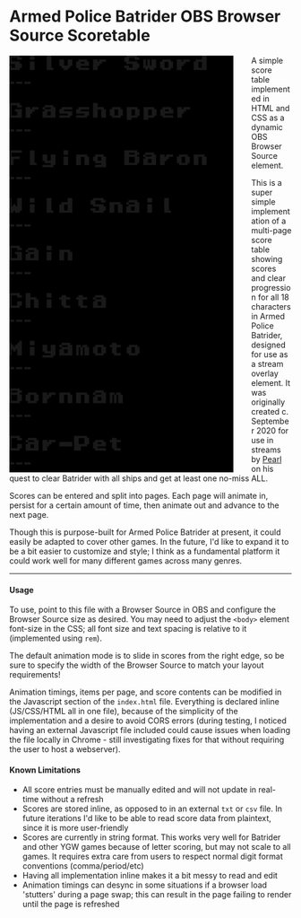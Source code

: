 # Armed Police Batrider OBS Browser Source Scoretable
<img src="./batrider-obs-scoretable-01.gif" width="400" align="left" style="margin-right:2rem"/> A simple score table implemented in HTML and CSS as a dynamic OBS Browser Source element.

This is a super simple implementation of a multi-page score table showing scores and clear progression for all 18 characters in Armed Police Batrider, designed for use as a stream overlay element. It was originally created c. September 2020 for use in streams by [Pearl](https://www.twitch.tv/pearl_) on his quest to clear Batrider with all ships and get at least one no-miss ALL.

Scores can be entered and split into pages. Each page will animate in, persist for a certain amount of time, then animate out and advance to the next page.

Though this is purpose-built for Armed Police Batrider at present, it could easily be adapted to cover other games. In the future, I'd like to expand it to be a bit easier to customize and style; I think as a fundamental platform it could work well for many different games across many genres.

-----

#### Usage

To use, point to this file with a Browser Source in OBS and configure the Browser Source size as desired. You may need to adjust the `<body>` element font-size in the CSS; all font size and text spacing is relative to it (implemented using `rem`).

The default animation mode is to slide in scores from the right edge, so be sure to specify the width of the Browser Source to match your layout requirements!

Animation timings, items per page, and score contents can be modified in the Javascript section of the `index.html` file. Everything is declared inline (JS/CSS/HTML all in one file), because of the simplicity of the implementation and a desire to avoid CORS errors (during testing, I noticed having an external Javascript file included could cause issues when loading the file locally in Chrome - still investigating fixes for that without requiring the user to host a webserver).



#### Known Limitations

- All score entries must be manually edited and will not update in real-time without a refresh
- Scores are stored inline, as opposed to in an external `txt` or `csv` file. In future iterations I'd like to be able to read score data from plaintext, since it is more user-friendly
- Scores are currently in string format. This works very well for Batrider and other YGW games because of letter scoring, but may not scale to all games. It requires extra care from users to respect normal digit format conventions (comma/period/etc)
- Having all implementation inline makes it a bit messy to read and edit
- Animation timings can desync in some situations if a browser load 'stutters' during a page swap; this can result in the page failing to render until the page is refreshed
